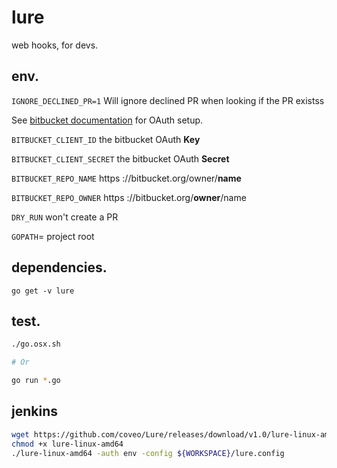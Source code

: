 # lure

web hooks, for devs.

## env.
`IGNORE_DECLINED_PR=1` Will ignore declined PR when looking if the PR existss

See [bitbucket documentation](https://confluence.atlassian.com/bitbucket/oauth-on-bitbucket-cloud-238027431.html#OAuthonBitbucketCloud-OAuth2.0) for OAuth setup.

`BITBUCKET_CLIENT_ID` the bitbucket OAuth **Key**

`BITBUCKET_CLIENT_SECRET` the bitbucket OAuth **Secret**

`BITBUCKET_REPO_NAME` https ://bitbucket.org/owner/**name**

`BITBUCKET_REPO_OWNER` https ://bitbucket.org/**owner**/name

`DRY_RUN` won't create a PR

`GOPATH`= project root

## dependencies.

`go get -v lure`

## test.

```sh
./go.osx.sh

# Or

go run *.go
```

## jenkins

```sh
wget https://github.com/coveo/Lure/releases/download/v1.0/lure-linux-amd64
chmod +x lure-linux-amd64
./lure-linux-amd64 -auth env -config ${WORKSPACE}/lure.config
```
